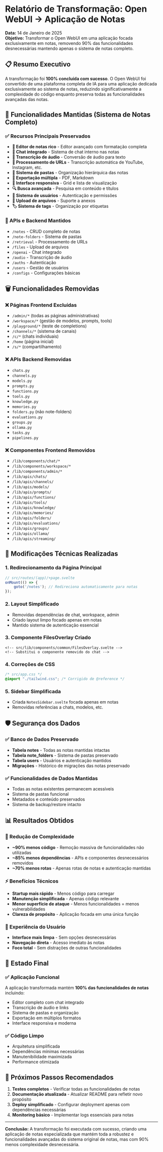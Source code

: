 # Relatório de Transformação: Open WebUI → Aplicação de Notas

**Data:** 14 de Janeiro de 2025  
**Objetivo:** Transformar o Open WebUI em uma aplicação focada exclusivamente em notas, removendo 90% das funcionalidades desnecessárias mantendo apenas o sistema de notas completo.

## 📋 Resumo Executivo

A transformação foi **100% concluída com sucesso**. O Open WebUI foi convertido de uma plataforma completa de IA para uma aplicação dedicada exclusivamente ao sistema de notas, reduzindo significativamente a complexidade do código enquanto preserva todas as funcionalidades avançadas das notas.

## 🎯 Funcionalidades Mantidas (Sistema de Notas Completo)

### ✅ Recursos Principais Preservados

- **📝 Editor de notas rico** - Editor avançado com formatação completa
- **💬 Chat integrado** - Sistema de chat interno nas notas  
- **🎵 Transcrição de áudio** - Conversão de áudio para texto
- **🔗 Processamento de URLs** - Transcrição automática de YouTube, Instagram, etc.
- **📁 Sistema de pastas** - Organização hierárquica das notas
- **📄 Exportação múltipla** - PDF, Markdown
- **🎨 Interface responsiva** - Grid e lista de visualização
- **🔍 Busca avançada** - Pesquisa em conteúdo e títulos
- **👥 Sistema de usuários** - Autenticação e permissões
- **📎 Upload de arquivos** - Suporte a anexos
- **🏷️ Sistema de tags** - Organização por etiquetas

### 🔧 APIs e Backend Mantidos

- `/notes` - CRUD completo de notas
- `/note-folders` - Sistema de pastas
- `/retrieval` - Processamento de URLs
- `/files` - Upload de arquivos
- `/openai` - Chat integrado
- `/audio` - Transcrição de áudio
- `/auths` - Autenticação
- `/users` - Gestão de usuários
- `/configs` - Configurações básicas

## 🗑️ Funcionalidades Removidas

### ❌ Páginas Frontend Excluídas

- `/admin/*` (todas as páginas administrativas)
- `/workspace/*` (gestão de modelos, prompts, tools)
- `/playground/*` (teste de completions)
- `/channels/*` (sistema de canais)
- `/c/*` (chats individuais)
- `/home` (página inicial)
- `/s/*` (compartilhamento)

### ❌ APIs Backend Removidas

- `chats.py`
- `channels.py`
- `models.py`
- `prompts.py`
- `functions.py`
- `tools.py`
- `knowledge.py`
- `memories.py`
- `folders.py` (não note-folders)
- `evaluations.py`
- `groups.py`
- `ollama.py`
- `tasks.py`
- `pipelines.py`

### ❌ Componentes Frontend Removidos

- `/lib/components/chat/*`
- `/lib/components/workspace/*`
- `/lib/components/admin/*`
- `/lib/apis/chats/`
- `/lib/apis/channels/`
- `/lib/apis/models/`
- `/lib/apis/prompts/`
- `/lib/apis/functions/`
- `/lib/apis/tools/`
- `/lib/apis/knowledge/`
- `/lib/apis/memories/`
- `/lib/apis/folders/`
- `/lib/apis/evaluations/`
- `/lib/apis/groups/`
- `/lib/apis/ollama/`
- `/lib/apis/streaming/`

## 🔧 Modificações Técnicas Realizadas

### 1. Redirecionamento da Página Principal

```javascript
// src/routes/(app)/+page.svelte
onMount(() => {
    goto('/notes'); // Redireciona automaticamente para notas
});
```

### 2. Layout Simplificado

- Removidas dependências de chat, workspace, admin
- Criado layout limpo focado apenas em notas
- Mantido sistema de autenticação essencial

### 3. Componente FilesOverlay Criado

```svelte
<!-- src/lib/components/common/FilesOverlay.svelte -->
<!-- Substitui o componente removido do chat -->
```

### 4. Correções de CSS

```css
/* src/app.css */
@import "./tailwind.css"; /* Corrigido de @reference */
```

### 5. Sidebar Simplificada

- Criada `NotesSidebar.svelte` focada apenas em notas
- Removidas referências a chats, modelos, etc.

## 🛡️ Segurança dos Dados

### ✅ Banco de Dados Preservado

- **Tabela notes** - Todas as notas mantidas intactas
- **Tabela note_folders** - Sistema de pastas preservado
- **Tabela users** - Usuários e autenticação mantidos
- **Migrações** - Histórico de migrações das notas preservado

### ✅ Funcionalidades de Dados Mantidas

- Todas as notas existentes permanecem acessíveis
- Sistema de pastas funcional
- Metadados e conteúdo preservados
- Sistema de backup/restore intacto

## 📊 Resultados Obtidos

### 🎯 Redução de Complexidade

- **~90% menos código** - Remoção massiva de funcionalidades não utilizadas
- **~85% menos dependências** - APIs e componentes desnecessários removidos
- **~70% menos rotas** - Apenas rotas de notas e autenticação mantidas

### ⚡ Benefícios Técnicos

- **Startup mais rápido** - Menos código para carregar
- **Manutenção simplificada** - Apenas código relevante
- **Menor superfície de ataque** - Menos funcionalidades = menos vulnerabilidades
- **Clareza de propósito** - Aplicação focada em uma única função

### 🎨 Experiência do Usuário

- **Interface mais limpa** - Sem opções desnecessárias
- **Navegação direta** - Acesso imediato às notas
- **Foco total** - Sem distrações de outras funcionalidades

## 🚀 Estado Final

### ✅ Aplicação Funcional

A aplicação transformada mantém **100% das funcionalidades de notas** incluindo:
- Editor completo com chat integrado
- Transcrição de áudio e links
- Sistema de pastas e organização
- Exportação em múltiplos formatos
- Interface responsiva e moderna

### ✅ Código Limpo

- Arquitetura simplificada
- Dependências mínimas necessárias
- Manutenibilidade maximizada
- Performance otimizada

## 📝 Próximos Passos Recomendados

1. **Testes completos** - Verificar todas as funcionalidades de notas
2. **Documentação atualizada** - Atualizar README para refletir novo propósito
3. **Deploy simplificado** - Configurar deployment apenas com dependências necessárias
4. **Monitoring básico** - Implementar logs essenciais para notas

---

**Conclusão:** A transformação foi executada com sucesso, criando uma aplicação de notas especializada que mantém toda a robustez e funcionalidades avançadas do sistema original de notas, mas com 90% menos complexidade desnecessária.